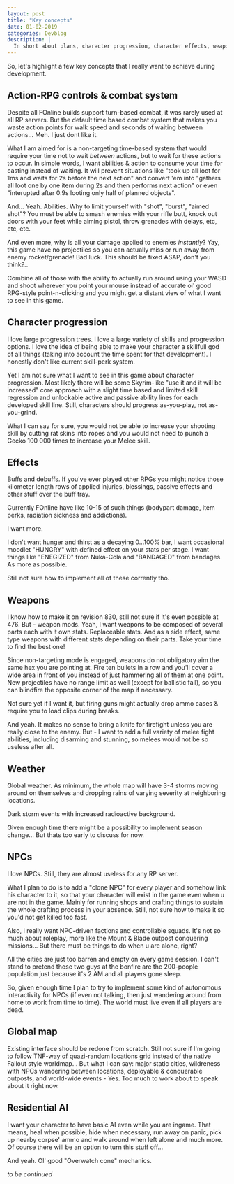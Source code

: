 ```yaml
---
layout: post
title: "Key concepts"
date: 01-02-2019
categories: Devblog
description: |
  In short about plans, character progression, character effects, weapons, weather, global map and AI.
---
```

So, let's highlight a few key concepts that I really want to achieve during development.

## Action-RPG controls & combat system

Despite all FOnline builds support turn-based combat, it was rarely used at all RP servers. But the default time based combat system that makes you waste action points for walk speed and seconds of waiting between actions... Meh. I just dont like it.

What I am aimed for is a non-targeting time-based system that would require your time not to wait *between* actions, but to wait for these actions to occur. In simple words, I want abilities & action to consume your time for casting instead of waiting. It will prevent situations like "took up all loot for 1ms and waits for 2s before the next action" and convert 'em into "gathers all loot one by one item during 2s and then performs next action" or even "interupted after 0.9s looting only half of planned objects".

And... Yeah. Abilities. Why to limit yourself with "shot", "burst", "aimed shot"? You must be able to smash enemies with your rifle butt, knock out doors with your feet while aiming pistol, throw grenades with delays, etc, etc, etc. 

And even more, why is all your damage applied to enemies *instantly*? Yay, this game have no projectiles so you can actually miss or run away from enemy rocket/grenade! Bad luck. This should be fixed ASAP, don't you think?..

Combine all of those with the ability to actually run around using your WASD and shoot wherever you point your mouse instead of accurate ol' good RPG-style point-n-clicking and you might get a distant view of what I want to see in this game.

## Character progression

I love large progression trees. I love a large variety of skills and progression options. I love the idea of being able to make your character a skillfull god of all things (taking into account the time spent for that development). I honestly don't like current skill-perk system.

Yet I am not sure what I want to see in this game about character progression. Most likely there will be some Skyrim-like "use it and it will be increased" core approach with a slight time based and limited skill regression and unlockable active and passive ability lines for each developed skill line. Still, characters should progress as-you-play, not as-you-grind.

What I can say for sure, you would not be able to increase your shooting skill by cutting rat skins into ropes and you would not need to punch a Gecko 100 000 times to increase your Melee skill.

## Effects

Buffs and debuffs. If you've ever played other RPGs you might notice those kilometer length rows of applied injuries, blessings, passive effects and other stuff over the buff tray.

Currently FOnline have like 10-15 of such things (bodypart damage, item perks, radiation sickness and addictions).

I want more.

I don't want hunger and thirst as a decaying 0...100% bar, I want occasional moodlet "HUNGRY" with defined effect on your stats per stage. I want things like "ENEGIZED" from Nuka-Cola and "BANDAGED" from bandages. As more as possible. 

Still not sure how to implement all of these corrently tho.

## Weapons

I know how to make it on revision 830, still not sure if it's even possible at 476. But - weapon mods. Yeah, I want weapons to be composed of several parts each with it own stats. Replaceable stats. And as a side effect, same type weapons with different stats depending on their parts. Take your time to find the best one!

Since non-targeting mode is engaged, weapons do not obligatory aim the same hex you are pointing at. Fire ten bullets in a row and you'll cover a wide area in front of you instead of just hammering all of them at one point. New projectiles have no range limit as well (except for ballistic fall), so you can blindfire the opposite corner of the map if necessary.

Not sure yet if I want it, but firing guns might actually drop ammo cases & require you to load clips during breaks.

And yeah. It makes no sense to bring a knife for firefight unless you are really close to the enemy. But - I want to add a full variety of melee fight abilities, including disarming and stunning, so melees would not be so useless after all.

## Weather

Global weather. As minimum, the whole map will have 3-4 storms moving around on themselves and dropping rains of varying severity at neighboring locations. 

Dark storm events with increased radioactive background.

Given enough time there might be a possibility to implement season change... But thats too early to discuss for now.

## NPCs

I love NPCs. Still, they are almost useless for any RP server.

What I plan to do is to add a "clone NPC" for every player and somehow link his character to it, so that your character will exist in the game even when u are not in the game. Mainly for running shops and crafting things to sustain the whole crafting process in your absence. Still, not sure how to make it so you'd not get killed too fast.

Also, I really want NPC-driven factions and controllable squads. It's not so much about roleplay, more like the Mount & Blade outpost conquering missions... But there must be things to do when u are alone, right?

All the cities are just too barren and empty on every game session. I can't stand to pretend those two guys at the bonfire are the 200-people population just because it's 2 AM and all players gone sleep.

So, given enough time I plan to try to implement some kind of autonomous interactivity for NPCs (if even not talking, then just wandering around from home to work from time to time). The world must live even if all players are dead.

## Global map

Existing interface should be redone from scratch. Still not sure if I'm going to follow TNF-way of quazi-random locations grid instead of the native Fallout style worldmap... But what I can say: major static cities, wildreness with NPCs wandering between locations, deployable & conquerable outposts, and world-wide events - Yes. Too much to work about to speak about it right now.

## Residential AI

I want your character to have basic AI even while you are ingame. That means, heal when possible, hide when necessary, run away on panic, pick up nearby corpse' ammo and walk around when left alone and much more. Of course there will be an option to turn this stuff off...

And yeah. Ol' good "Overwatch cone" mechanics.

*to be continued*